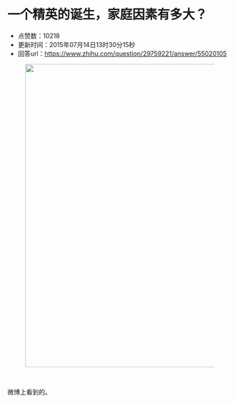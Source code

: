 # 一个精英的诞生，家庭因素有多大？
- 点赞数：10218
- 更新时间：2015年07月14日13时30分15秒
- 回答url：https://www.zhihu.com/question/29759221/answer/55020105
<body>
 <figure>
  <img src="https://picx.zhimg.com/50/54cbf1b646342d022f3faa442aa8f28e_720w.jpg?source=1940ef5c" data-rawheight="3811" data-rawwidth="680" data-original-token="54cbf1b646342d022f3faa442aa8f28e" class="origin_image zh-lightbox-thumb" width="680" data-original="https://pic1.zhimg.com/54cbf1b646342d022f3faa442aa8f28e_r.jpg?source=1940ef5c">
 </figure>
 <br>
 <p data-pid="aNVui3Vp">微博上看到的。</p>
</body>